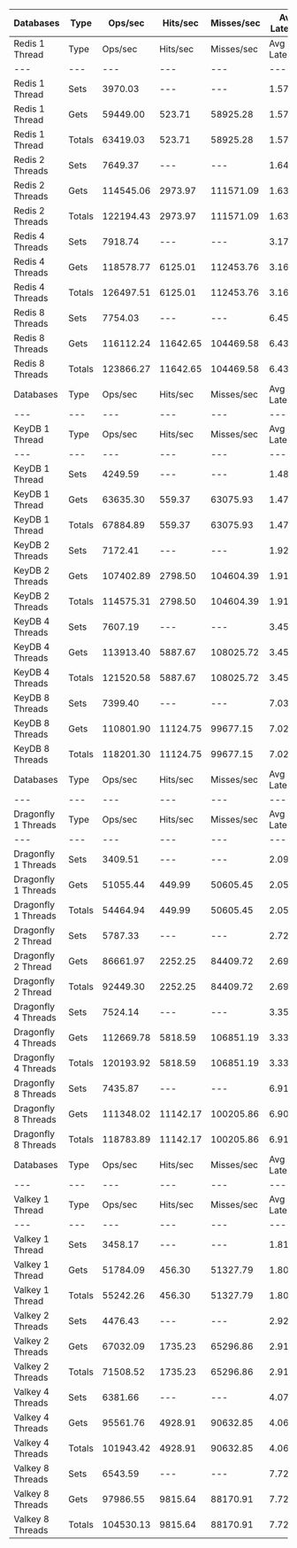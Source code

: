 | Databases | Type | Ops/sec | Hits/sec | Misses/sec | Avg Latency | p50 Latency | p99 Latency | p99.9 Latency | KB/sec |
| --- | --- | --- | --- | --- | --- | --- | --- | --- | --- |
| Redis 1 Thread | Type | Ops/sec | Hits/sec | Misses/sec | Avg Latency | p50 Latency | p99 Latency | p99.9 Latency | KB/sec |
| --- | --- | --- | --- | --- | --- | --- | --- | --- | --- |
Redis 1 Thread | Sets | 3970.03 | --- | --- | 1.57866 | 1.52700 | 2.59100 | 6.87900 | 2170.49 |
Redis 1 Thread | Gets | 59449.00 | 523.71 | 58925.28 | 1.57643 | 1.51900 | 2.60700 | 7.07100 | 2576.39 |
Redis 1 Thread | Totals | 63419.03 | 523.71 | 58925.28 | 1.57657 | 1.51900 | 2.60700 | 7.07100 | 4746.88 |
Redis 2 Threads | Sets | 7649.37 | --- | --- | 1.64051 | 1.60700 | 3.45500 | 9.98300 | 4182.06 |
Redis 2 Threads | Gets | 114545.06 | 2973.97 | 111571.09 | 1.63705 | 1.59900 | 3.43900 | 9.98300 | 5952.37 |
Redis 2 Threads | Totals | 122194.43 | 2973.97 | 111571.09 | 1.63726 | 1.60700 | 3.43900 | 9.98300 | 10134.43 |
Redis 4 Threads | Sets | 7918.74 | --- | --- | 3.17412 | 3.02300 | 7.71100 | 15.29500 | 4329.34 |
Redis 4 Threads | Gets | 118578.77 | 6125.01 | 112453.76 | 3.16081 | 3.00700 | 7.67900 | 15.35900 | 7694.08 |
Redis 4 Threads | Totals | 126497.51 | 6125.01 | 112453.76 | 3.16164 | 3.00700 | 7.67900 | 15.35900 | 12023.42 |
Redis 8 Threads | Sets | 7754.03 | --- | --- | 6.45094 | 6.01500 | 18.04700 | 49.66300 | 4239.29 |
Redis 8 Threads | Gets | 116112.24 | 11642.65 | 104469.58 | 6.43807 | 6.01500 | 18.04700 | 48.63900 | 10373.10 |
Redis 8 Threads | Totals | 123866.27 | 11642.65 | 104469.58 | 6.43888 | 6.01500 | 18.04700 | 48.89500 | 14612.39 |
| Databases | Type | Ops/sec | Hits/sec | Misses/sec | Avg Latency | p50 Latency | p99 Latency | p99.9 Latency | KB/sec |
| --- | --- | --- | --- | --- | --- | --- | --- | --- | --- |
| KeyDB 1 Thread | Type | Ops/sec | Hits/sec | Misses/sec | Avg Latency | p50 Latency | p99 Latency | p99.9 Latency | KB/sec |
| --- | --- | --- | --- | --- | --- | --- | --- | --- | --- |
KeyDB 1 Thread | Sets | 4249.59 | --- | --- | 1.48943 | 1.47100 | 2.36700 | 8.57500 | 2323.33 |
KeyDB 1 Thread | Gets | 63635.30 | 559.37 | 63075.93 | 1.47180 | 1.46300 | 2.27100 | 6.01500 | 2757.20 |
KeyDB 1 Thread | Totals | 67884.89 | 559.37 | 63075.93 | 1.47291 | 1.46300 | 2.27100 | 6.27100 | 5080.54 |
KeyDB 2 Threads | Sets | 7172.41 | --- | --- | 1.92334 | 1.61500 | 9.53500 | 15.87100 | 3921.30 |
KeyDB 2 Threads | Gets | 107402.89 | 2798.50 | 104604.39 | 1.91631 | 1.61500 | 9.53500 | 15.80700 | 5586.24 |
KeyDB 2 Threads | Totals | 114575.31 | 2798.50 | 104604.39 | 1.91675 | 1.61500 | 9.53500 | 15.80700 | 9507.54 |
KeyDB 4 Threads | Sets | 7607.19 | --- | --- | 3.45871 | 3.18300 | 10.23900 | 17.79100 | 4159.01 |
KeyDB 4 Threads | Gets | 113913.40 | 5887.67 | 108025.72 | 3.45438 | 3.18300 | 10.17500 | 17.53500 | 7393.20 |
KeyDB 4 Threads | Totals | 121520.58 | 5887.67 | 108025.72 | 3.45465 | 3.18300 | 10.17500 | 17.53500 | 11552.21 |
KeyDB 8 Threads | Sets | 7399.40 | --- | --- | 7.03099 | 6.46300 | 21.11900 | 48.89500 | 4045.40 |
KeyDB 8 Threads | Gets | 110801.90 | 11124.75 | 99677.15 | 7.02168 | 6.43100 | 21.37500 | 48.38300 | 9906.02 |
KeyDB 8 Threads | Totals | 118201.30 | 11124.75 | 99677.15 | 7.02227 | 6.43100 | 21.37500 | 48.38300 | 13951.42 |
| Databases | Type | Ops/sec | Hits/sec | Misses/sec | Avg Latency | p50 Latency | p99 Latency | p99.9 Latency | KB/sec |
| --- | --- | --- | --- | --- | --- | --- | --- | --- | --- |
| Dragonfly 1 Threads | Type | Ops/sec | Hits/sec | Misses/sec | Avg Latency | p50 Latency | p99 Latency | p99.9 Latency | KB/sec |
| --- | --- | --- | --- | --- | --- | --- | --- | --- | --- |
Dragonfly 1 Threads | Sets | 3409.51 | --- | --- | 2.09790 | 1.82300 | 4.60700 | 20.99100 | 1864.04 |
Dragonfly 1 Threads | Gets | 51055.44 | 449.99 | 50605.45 | 2.05707 | 1.83100 | 4.51100 | 8.09500 | 2212.74 |
Dragonfly 1 Threads | Totals | 54464.94 | 449.99 | 50605.45 | 2.05963 | 1.83100 | 4.51100 | 8.38300 | 4076.78 |
Dragonfly 2 Thread | Sets | 5787.33 | --- | --- | 2.72294 | 2.65500 | 7.64700 | 15.48700 | 3164.05 |
Dragonfly 2 Thread | Gets | 86661.97 | 2252.25 | 84409.72 | 2.69501 | 2.62300 | 7.23100 | 13.88700 | 4504.53 |
Dragonfly 2 Thread | Totals | 92449.30 | 2252.25 | 84409.72 | 2.69676 | 2.62300 | 7.26300 | 14.20700 | 7668.58 |
Dragonfly 4 Threads | Sets | 7524.14 | --- | --- | 3.35182 | 3.45500 | 8.51100 | 17.91900 | 4113.60 |
Dragonfly 4 Threads | Gets | 112669.78 | 5818.59 | 106851.19 | 3.33777 | 3.45500 | 8.19100 | 17.66300 | 7310.07 |
Dragonfly 4 Threads | Totals | 120193.92 | 5818.59 | 106851.19 | 3.33865 | 3.45500 | 8.19100 | 17.66300 | 11423.67 |
Dragonfly 8 Threads | Sets | 7435.87 | --- | --- | 6.91773 | 6.49500 | 21.24700 | 59.64700 | 4065.34 |
Dragonfly 8 Threads | Gets | 111348.02 | 11142.17 | 100205.86 | 6.90989 | 6.46300 | 21.50300 | 59.90300 | 9936.03 |
Dragonfly 8 Threads | Totals | 118783.89 | 11142.17 | 100205.86 | 6.91038 | 6.49500 | 21.50300 | 59.90300 | 14001.37 |
| Databases | Type | Ops/sec | Hits/sec | Misses/sec | Avg Latency | p50 Latency | p99 Latency | p99.9 Latency | KB/sec |
| --- | --- | --- | --- | --- | --- | --- | --- | --- | --- |
| Valkey 1 Thread | Type | Ops/sec | Hits/sec | Misses/sec | Avg Latency | p50 Latency | p99 Latency | p99.9 Latency | KB/sec |
| --- | --- | --- | --- | --- | --- | --- | --- | --- | --- |
Valkey 1 Thread | Sets | 3458.17 | --- | --- | 1.81880 | 1.71900 | 5.21500 | 11.32700 | 1890.64 |
Valkey 1 Thread | Gets | 51784.09 | 456.30 | 51327.79 | 1.80927 | 1.71100 | 5.18300 | 12.15900 | 2244.27 |
Valkey 1 Thread | Totals | 55242.26 | 456.30 | 51327.79 | 1.80986 | 1.71100 | 5.18300 | 12.09500 | 4134.91 |
Valkey 2 Threads | Sets | 4476.43 | --- | --- | 2.92340 | 2.71900 | 7.96700 | 15.48700 | 2447.36 |
Valkey 2 Threads | Gets | 67032.09 | 1735.23 | 65296.86 | 2.91106 | 2.70300 | 7.77500 | 15.74300 | 3480.75 |
Valkey 2 Threads | Totals | 71508.52 | 1735.23 | 65296.86 | 2.91183 | 2.70300 | 7.80700 | 15.74300 | 5928.11 |
Valkey 4 Threads | Sets | 6381.66 | --- | --- | 4.07573 | 3.96700 | 9.02300 | 23.16700 | 3488.99 |
Valkey 4 Threads | Gets | 95561.76 | 4928.91 | 90632.85 | 4.06464 | 3.96700 | 8.89500 | 23.67900 | 6196.99 |
Valkey 4 Threads | Totals | 101943.42 | 4928.91 | 90632.85 | 4.06533 | 3.96700 | 8.89500 | 23.67900 | 9685.97 |
Valkey 8 Threads | Sets | 6543.59 | --- | --- | 7.72573 | 7.26300 | 23.03900 | 54.52700 | 3577.51 |
Valkey 8 Threads | Gets | 97986.55 | 9815.64 | 88170.91 | 7.72239 | 7.26300 | 24.44700 | 54.52700 | 8749.01 |
Valkey 8 Threads | Totals | 104530.13 | 9815.64 | 88170.91 | 7.72260 | 7.26300 | 24.31900 | 54.52700 | 12326.53 |
